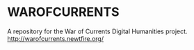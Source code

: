 # WAROFCURRENTS
A repository for the War of Currents Digital Humanities project.
http://warofcurrents.newtfire.org/

